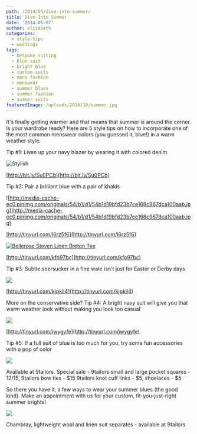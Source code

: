 ```yaml
---
path: /2014/05/dive-into-summer/
title: Dive Into Summer
date: '2014-05-07'
author: elizabeth
categories:
  - style-tips
  - weddings
tags:
  - bespoke suiting
  - blue suit
  - bright blue
  - custom suits
  - mens fashion
  - menswear
  - summer blues
  - summer fashion
  - summer suits
featuredImage: /uploads/2014/10/summer.jpg
---
```

It's finally getting warmer and that means that summer is around the corner. Is your wardrobe ready? Here are 5 style tips on how to incorporate one of the most common menswear colors (you guessed it, blue!) in a warm weather style:

Tip #1: Liven up your navy blazer by wearing it with colored denim

![Stylish](http://media-cache-ak0.pinimg.com/736x/bf/60/54/bf605423d27915d456a25b0ee1e27f74.jpg)

[http://bit.ly/Su0PCb](http://bit.ly/Su0PCb)

 Tip #2: Pair a brilliant blue with a pair of khakis

![http://media-cache-ec0.pinimg.com/originals/54/b1/d1/54b1d19bfd23b7ce168c967dca100aab.jpg](http://media-cache-ec0.pinimg.com/originals/54/b1/d1/54b1d19bfd23b7ce168c967dca100aab.jpg)

[http://tinyurl.com/l6rz5f6](http://tinyurl.com/l6rz5f6)

[![ Bellerose Steven Linen Breton Tee](http://9c38.http.dal05.cdn.softlayer.net/wantering/products/images/7/6/1/761b43e6-a60f-11e2-bb9b-068ac8b070592.jpg)](http://9c38.http.dal05.cdn.softlayer.net/wantering/products/images/7/6/1/761b43e6-a60f-11e2-bb9b-068ac8b070592.jpg)

[http://tinyurl.com/kfo97bc](http://tinyurl.com/kfo97bc)

Tip #3: Subtle seersucker in a fine wale isn't just for Easter or Derby days

[![](http://24.media.tumblr.com/tumblr_ltipwcswu71qlws3to1_500.jpg)](http://24.media.tumblr.com/tumblr_ltipwcswu71qlws3to1_500.jpg)

[http://tinyurl.com/kjpkll4](http://tinyurl.com/kjpkll4)

More on the conservative side? Tip #4: A bright navy suit will give you that warm weather look without making you look too casual

[![](http://www.vanityfair.com/style/2013/02/street-style-new-york-fall-2013/_jcr_content/par/cn_contentwell/par-main/cn_slideshow/item26.rendition.slideshowWideVertical.vf-street-style-nyfw13-7-ss11.jpg)](http://www.vanityfair.com/style/2013/02/street-style-new-york-fall-2013/_jcr_content/par/cn_contentwell/par-main/cn_slideshow/item26.rendition.slideshowWideVertical.vf-street-style-nyfw13-7-ss11.jpg)

[http://tinyurl.com/jwygyfe](http://tinyurl.com/jwygyfe)

 Tip #5: If a full suit of blue is too much for you, try some fun accessories with a pop of color

[![](http://1.bp.blogspot.com/-4liadhe63a8/U2PvGvrpsoI/AAAAAAAAAcI/Fv9hslUhMtQ/s1600/accessories.JPG)](http://1.bp.blogspot.com/-4liadhe63a8/U2PvGvrpsoI/AAAAAAAAAcI/Fv9hslUhMtQ/s1600/accessories.JPG)

Available at 9tailors. Special sale - 9tailors small and large pocket squares - $12/$15, 9tailors bow ties - $15
9tailors knot cuff links - $5, shoelaces - $5

So there you have it, a few ways to wear your summer blues (the good kind). Make an appointment with us for your custom, fit-you-just-right summer brights!

[![](http://2.bp.blogspot.com/-yP40WAGbfyc/U2PvHvMnRPI/AAAAAAAAAcQ/hgLgnKgt-0I/s1600/jackets.JPG)](http://2.bp.blogspot.com/-yP40WAGbfyc/U2PvHvMnRPI/AAAAAAAAAcQ/hgLgnKgt-0I/s1600/jackets.JPG)

Chambray, lightweight wool and linen suit separates - available at 9tailors